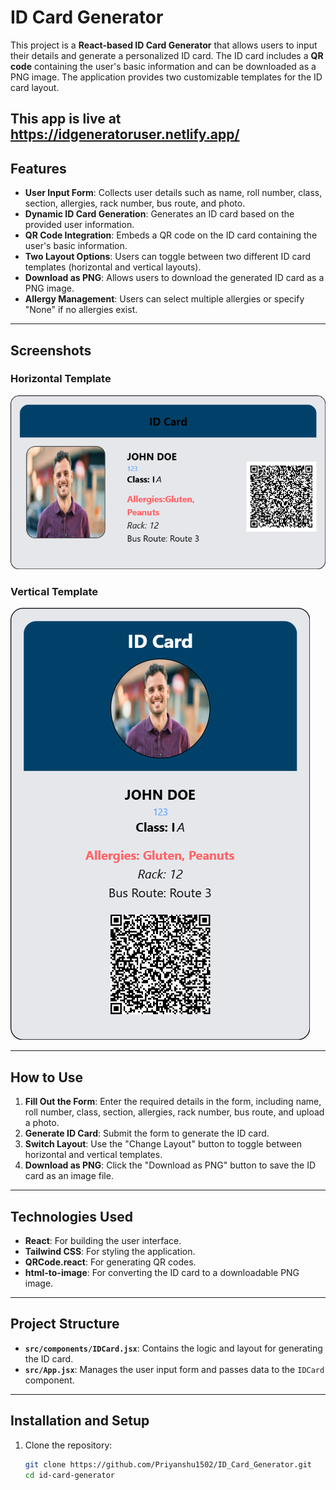 # ID Card Generator

This project is a **React-based ID Card Generator** that allows users to input their details and generate a personalized ID card. The ID card includes a **QR code** containing the user's basic information and can be downloaded as a PNG image. The application provides two customizable templates for the ID card layout.

## This app is live at https://idgeneratoruser.netlify.app/

## Features

- **User Input Form**: Collects user details such as name, roll number, class, section, allergies, rack number, bus route, and photo.
- **Dynamic ID Card Generation**: Generates an ID card based on the provided user information.
- **QR Code Integration**: Embeds a QR code on the ID card containing the user's basic information.
- **Two Layout Options**: Users can toggle between two different ID card templates (horizontal and vertical layouts).
- **Download as PNG**: Allows users to download the generated ID card as a PNG image.
- **Allergy Management**: Users can select multiple allergies or specify "None" if no allergies exist.

---

## Screenshots

### Horizontal Template

![image alt](<https://github.com/Priyanshu1502/ID_Card_Generator/blob/main/student-id-card-john-doe%20(1).png?raw=true>)

### Vertical Template

![image alt](https://github.com/Priyanshu1502/ID_Card_Generator/blob/main/student-id-card-john-doe.png?raw=true)

---

## How to Use

1. **Fill Out the Form**: Enter the required details in the form, including name, roll number, class, section, allergies, rack number, bus route, and upload a photo.
2. **Generate ID Card**: Submit the form to generate the ID card.
3. **Switch Layout**: Use the "Change Layout" button to toggle between horizontal and vertical templates.
4. **Download as PNG**: Click the "Download as PNG" button to save the ID card as an image file.

---

## Technologies Used

- **React**: For building the user interface.
- **Tailwind CSS**: For styling the application.
- **QRCode.react**: For generating QR codes.
- **html-to-image**: For converting the ID card to a downloadable PNG image.

---

## Project Structure

- **`src/components/IDCard.jsx`**: Contains the logic and layout for generating the ID card.
- **`src/App.jsx`**: Manages the user input form and passes data to the `IDCard` component.

---

## Installation and Setup

1. Clone the repository:
   ```bash
   git clone https://github.com/Priyanshu1502/ID_Card_Generator.git
   cd id-card-generator
   ```
